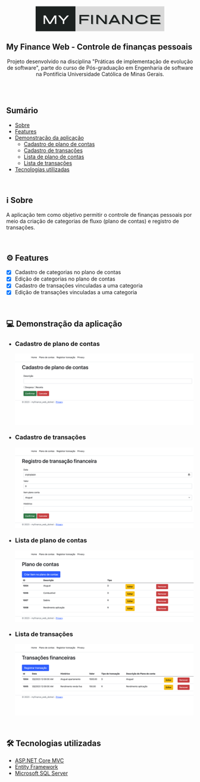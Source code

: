 <div align="center">
<img style="display: block;" src="src/myfinance-web-dotnet/wwwroot/img/logo.png">
</div>


## My Finance Web - Controle de finanças pessoais


<p align="center">Projeto desenvolvido na disciplina "Práticas de implementação de evolução de software", parte do curso de Pós-graduação em Engenharia de software na Pontifícia Universidade Católica de Minas Gerais.</p>

<br>
<br>

## Sumário


<!--ts-->
   * [Sobre](#information_source-sobre)
   * [Features](#gear-features)
   * [Demonstração da aplicação](#computer-demonstração-da-aplicação)
      * [Cadastro de plano de contas](#cadastro-de-plano-de-contas)
      * [Cadastro de transações](#cadastro-de-transações)
      * [Lista de plano de contas](#lista-de-plano-de-contas)
      * [Lista de transações](#lista-de-transações)
   * [Tecnologias utilizadas](#hammer_and_wrench-tecnologias-utilizadas)
<!--te-->

<br>

## :information_source: Sobre


A aplicação tem como objetivo permitir o controle de finanças pessoais por meio da criação de categorias de fluxo (plano de contas) e registro de transações.

<br>

## :gear: Features

- [x] Cadastro de categorias no plano de contas
- [x] Edição de categorias no plano de contas
- [x] Cadastro de transações vinculadas a uma categoria
- [x] Edição de transações vinculadas a uma categoria

<br>

## :computer: Demonstração da aplicação

- ### Cadastro de plano de contas

    <div align="center">
    <img style="display: block;" src="src/myfinance-web-dotnet/wwwroot/img/cadastroPlanoContas.png">
    </div>
    
- ### Cadastro de transações

    <div align="center">
    <img style="display: block;" src="src/myfinance-web-dotnet/wwwroot/img/cadastroTransacao.png">
    </div>

- ### Lista de plano de contas

    <div align="center">
    <img style="display: block;" src="src/myfinance-web-dotnet/wwwroot/img/listaPlanoContas.png">
    </div>

- ### Lista de transações

    <div align="center">
    <img style="display: block;" src="src/myfinance-web-dotnet/wwwroot/img/listaTransacoes.png">
    </div>


<br>

## :hammer_and_wrench: Tecnologias utilizadas

- [ASP.NET Core MVC](https://learn.microsoft.com/pt-br/aspnet/core/tutorials/first-mvc-app/start-mvc?view=aspnetcore-7.0&tabs=visual-studio)
- [Entity Framework](https://learn.microsoft.com/pt-br/ef/)
- [Microsoft SQL Server](https://pt.wikipedia.org/wiki/Microsoft_SQL_Server)
